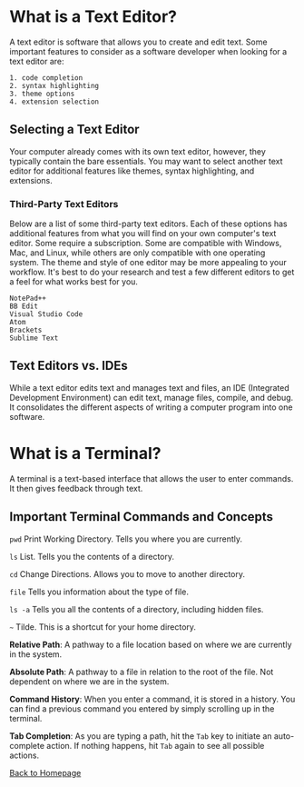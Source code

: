 # What is a Text Editor?
A text editor is software that allows you to create and edit text. Some important features to consider as a software developer when looking for a text editor are:
```
1. code completion
2. syntax highlighting
3. theme options
4. extension selection
```
## Selecting a Text Editor
Your computer already comes with its own text editor, however, they typically contain the bare essentials. You may want to select another text editor for additional features like themes, syntax highlighting, and extensions. 

### Third-Party Text Editors
Below are a list of some third-party text editors. Each of these options has additional features from what you will find on your own computer's text editor. Some require a subscription. Some are compatible with Windows, Mac, and Linux, while others are only compatible with one operating system. The theme and style of one editor may be more appealing to your workflow. It's best to do your research and test a few different editors to get a feel for what works best for you. 
```
NotePad++
BB Edit
Visual Studio Code
Atom
Brackets
Sublime Text
```
## Text Editors vs. IDEs
While a text editor edits text and manages text and files, an IDE (Integrated Development Environment) can edit text, manage files, compile, and debug. It consolidates the different aspects of writing a computer program into one software. 

# What is a Terminal?
A terminal is a text-based interface that allows the user to enter commands. It then gives feedback through text. 

## Important Terminal Commands and Concepts

`pwd` Print Working Directory.
  Tells you where you are currently. 
  
 `ls` List.
  Tells you the contents of a directory. 
  
  `cd` Change Directions.
  Allows you to move to another directory. 
  
  `file` 
  Tells you information about the type of file. 
  
  `ls -a`
  Tells you all the contents of a directory, including hidden files. 
  
   `~` Tilde.
  This is a shortcut for your home directory.
  
  **Relative Path**:
    A pathway to a file location based on where we are currently in the system.
    
  **Absolute Path**: 
    A pathway to a file in relation to the root of the file. Not dependent on where we are in the system. 
    
  **Command History**:
    When you enter a command, it is stored in a history. You can find a previous command you entered by simply scrolling up in the terminal. 
    
  **Tab Completion**:
    As you are typing a path, hit the `Tab` key to initiate an auto-complete action. If nothing happens, hit `Tab` again to see all possible actions. 

[Back to Homepage](../README.md)
